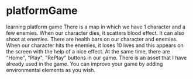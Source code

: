 # platformGame
learning platform game 
There is a map in which we have 1 character and a few enemies.
When our character dies, it scatters blood effect.
It can also shoot at enemies.
There are health bars on our character and enemies.
When our character hits the enemies, it loses 10 lives and this appears on the screen with the help of a nice effect.
At the same time, there are "Home", "Play", "RePlay" buttons in our game.
There is an asset that I have already used in the game. You can improve your game by adding environmental elements as you wish.
